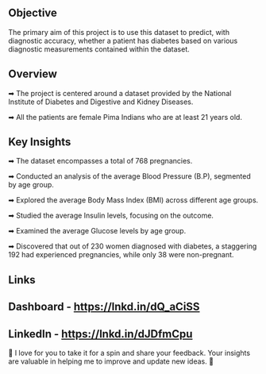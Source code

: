 ## Objective

The primary aim of this project is to use this dataset to predict, with diagnostic accuracy, whether a patient has diabetes based on various diagnostic measurements contained within the dataset.


## Overview

➡ The project is centered around a dataset provided by the National Institute of Diabetes and Digestive and Kidney Diseases.

➡ All the patients are female Pima Indians who are at least 21 years old.

## Key Insights

➡ The dataset encompasses a total of 768 pregnancies.

➡ Conducted an analysis of the average Blood Pressure (B.P), segmented by age group.

➡ Explored the average Body Mass Index (BMI) across different age groups.

➡ Studied the average Insulin levels, focusing on the outcome.

➡ Examined the average Glucose levels by age group.

➡ Discovered that out of 230 women diagnosed with diabetes, a staggering 192 had experienced pregnancies, while only 38 were non-pregnant.

## Links 
 
## Dashboard - https://lnkd.in/dQ_aCiSS

## LinkedIn - https://lnkd.in/dJDfmCpu


💌 I love for you to take it for a spin and share your feedback. Your insights are valuable in helping me to improve and update new ideas. 💌





